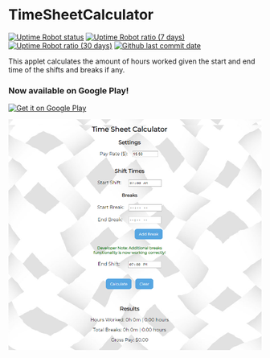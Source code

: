 # TimeSheetCalculator

[![Uptime Robot status](https://img.shields.io/uptimerobot/status/m780474906-2ca86ae1fe508c0d19bab0ff.svg?style=popout-square&label=Status)](https://timesheet.lyjacky11.me/)
[![Uptime Robot ratio (7 days)](https://img.shields.io/uptimerobot/ratio/7/m780474906-2ca86ae1fe508c0d19bab0ff.svg?style=popout-square&label=7%20Days%20Uptime)](https://status.lyjacky11.me/)
[![Uptime Robot ratio (30 days)](https://img.shields.io/uptimerobot/ratio/m780474906-2ca86ae1fe508c0d19bab0ff.svg?style=popout-square&label=30%20Days%20Uptime)](https://status.lyjacky11.me/)
[![Github last commit date](https://img.shields.io/github/last-commit/lyjacky11/TimeSheetCalculator.svg?style=popout-square&label=Updated&maxAge=600)](https://github.com/lyjacky11/TimeSheetCalculator/commits)  

This applet calculates the amount of hours worked given the start and end time of the shifts and breaks if any.

### Now available on Google Play!

<a href='https://go.lyjacky11.me/timesheet' target="_blank"><img alt='Get it on Google Play' src='https://play.google.com/intl/en_us/badges/images/generic/en_badge_web_generic.png' width="175px"/></a>

![Screenshot](screenshot-image.png)
